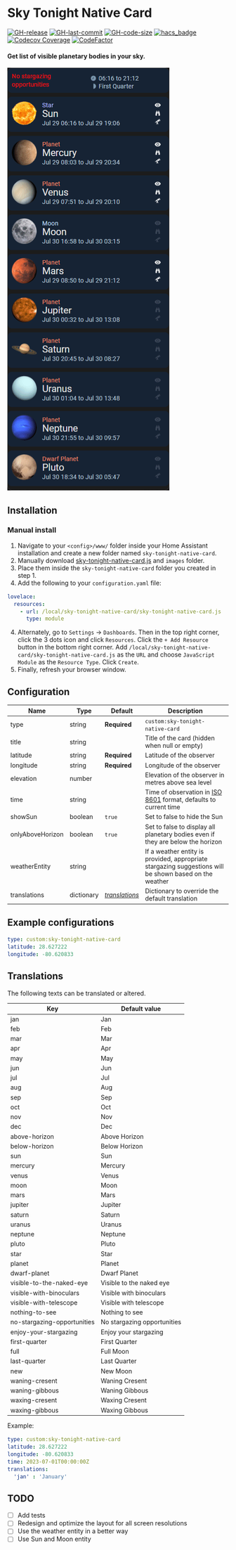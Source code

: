 # Sky Tonight Native Card

[![GH-release](https://img.shields.io/github/v/release/wwwescape/sky-tonight-native-card.svg?style=flat-square)](https://github.com/wwwescape/sky-tonight-native-card/releases)
[![GH-last-commit](https://img.shields.io/github/last-commit/wwwescape/sky-tonight-native-card.svg?style=flat-square)](https://github.com/wwwescape/sky-tonight-native-card/commits/master)
[![GH-code-size](https://img.shields.io/github/languages/code-size/wwwescape/sky-tonight-native-card.svg?color=red&style=flat-square)](https://github.com/wwwescape/sky-tonight-native-card)
[![hacs_badge](https://img.shields.io/badge/HACS-Default-41BDF5.svg?style=flat-square)](https://github.com/hacs/default)
[![Codecov Coverage](https://img.shields.io/codecov/c/github/wwwescape/sky-tonight-native-card/main.svg?style=flat-square)](https://codecov.io/gh/wwwescape/sky-tonight-native-card/)
[![CodeFactor](https://www.codefactor.io/repository/github/wwwescape/sky-tonight-native-card/badge?style=flat-square)](https://www.codefactor.io/repository/github/wwwescape/sky-tonight-native-card)


#### Get list of visible planetary bodies in your sky.

![Example](example.png)

## Installation


### Manual install
1. Navigate to your `<config>/www/` folder inside your Home Assistant installation and create a new folder named `sky-tonight-native-card`.
2. Manually download [sky-tonight-native-card.js](https://raw.githubusercontent.com/wwwescape/sky-tonight-native-card/main/sky-tonight-native-card.js) and `images` folder.
3. Place them inside the `sky-tonight-native-card` folder you created in step 1.
4. Add the following to your `configuration.yaml` file:
  ```yaml
  lovelace:
    resources:
      - url: /local/sky-tonight-native-card/sky-tonight-native-card.js
        type: module
  ```
4. Alternately, go to `Settings` -> `Dashboards`. Then in the top right corner, click the 3 dots icon and click `Resources`. Click the `+ Add Resource` button in the bottom right corner. Add `/local/sky-tonight-native-card/sky-tonight-native-card.js` as the `URL` and choose `JavaScript Module` as the `Resource Type`. Click `Create`.
5. Finally, refresh your browser window.

## Configuration

| Name              | Type          | Default                               | Description                                                                                                                     |
| ----------------- | ------------- | ------------------------------------- | ------------------------------------------------------------------------------------------------------------------------------- |
| type              | string        | **Required**                          | `custom:sky-tonight-native-card`                                                                                                |
| title             | string        |                                       | Title of the card (hidden when null or empty)                                                                                   |
| latitude          | string        | **Required**                          | Latitude of the observer                                                                                                        |
| longitude         | string        | **Required**                          | Longitude of the observer                                                                                                       |
| elevation         | number        |                                       | Elevation of the observer in metres above sea level                                                                             |
| time              | string        |                                       | Time of observation in [ISO 8601](https://en.wikipedia.org/wiki/ISO_8601) format, defaults to current time                      |
| showSun           | boolean       | `true`                                | Set to false to hide the Sun                                                                                                    |
| onlyAboveHorizon  | boolean       | `true`                                | Set to false to display all planetary bodies even if they are below the horizon                                                 |
| weatherEntity     | string        |                                       | If a weather entity is provided, appropriate stargazing suggestions will be shown based on the weather                          |
| translations      | dictionary    |  _[translations](#Translations)_      | Dictionary to override the default translation                                                                                  |

## Example configurations

```yaml
type: custom:sky-tonight-native-card
latitude: 28.627222
longitude: -80.620833
```

## Translations

The following texts can be translated or altered.

| Key                         | Default value               |
| --------------------------- | --------------------------- |
| jan                         | Jan                         | 
| feb                         | Feb                         | 
| mar                         | Mar                         | 
| apr                         | Apr                         | 
| may                         | May                         | 
| jun                         | Jun                         | 
| jul                         | Jul                         | 
| aug                         | Aug                         | 
| sep                         | Sep                         | 
| oct                         | Oct                         | 
| nov                         | Nov                         | 
| dec                         | Dec                         | 
| above-horizon               | Above Horizon               | 
| below-horizon               | Below Horizon               | 
| sun                         | Sun                         | 
| mercury                     | Mercury                     | 
| venus                       | Venus                       | 
| moon                        | Moon                        | 
| mars                        | Mars                        | 
| jupiter                     | Jupiter                     | 
| saturn                      | Saturn                      | 
| uranus                      | Uranus                      | 
| neptune                     | Neptune                     | 
| pluto                       | Pluto                       | 
| star                        | Star                        | 
| planet                      | Planet                      | 
| dwarf-planet                | Dwarf Planet                | 
| visible-to-the-naked-eye    | Visible to the naked eye    | 
| visible-with-binoculars     | Visible with binoculars     | 
| visible-with-telescope      | Visible with telescope      | 
| nothing-to-see              | Nothing to see              | 
| no-stargazing-opportunities | No stargazing opportunities | 
| enjoy-your-stargazing       | Enjoy your stargazing       | 
| first-quarter               | First Quarter               | 
| full                        | Full Moon                   | 
| last-quarter                | Last Quarter                | 
| new                         | New Moon                    | 
| waning-cresent              | Waning Cresent              | 
| waning-gibbous              | Waning Gibbous              | 
| waxing-cresent              | Waxing Cresent              | 
| waxing-gibbous              | Waxing Gibbous              | 

Example:

```yaml
type: custom:sky-tonight-native-card
latitude: 28.627222
longitude: -80.620833
time: 2023-07-01T00:00:00Z
translations: 
  'jan' : 'January' 
```


## TODO
- [ ] Add tests
- [ ] Redesign and optimize the layout for all screen resolutions
- [ ] Use the weather entity in a better way
- [ ] Use Sun and Moon entity
